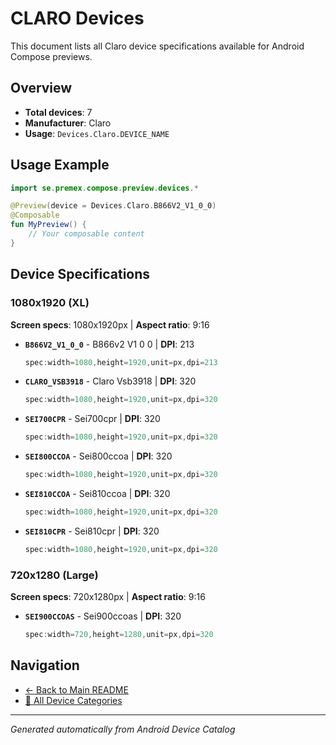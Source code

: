 # CLARO Devices

This document lists all Claro device specifications available for Android Compose previews.

## Overview

- **Total devices**: 7
- **Manufacturer**: Claro
- **Usage**: `Devices.Claro.DEVICE_NAME`

## Usage Example

```kotlin
import se.premex.compose.preview.devices.*

@Preview(device = Devices.Claro.B866V2_V1_0_0)
@Composable
fun MyPreview() {
    // Your composable content
}
```

## Device Specifications

### 1080x1920 (XL)

**Screen specs**: 1080x1920px | **Aspect ratio**: 9:16

- **`B866V2_V1_0_0`** - B866v2 V1 0 0 | **DPI**: 213
  ```kotlin
  spec:width=1080,height=1920,unit=px,dpi=213
  ```

- **`CLARO_VSB3918`** - Claro Vsb3918 | **DPI**: 320
  ```kotlin
  spec:width=1080,height=1920,unit=px,dpi=320
  ```

- **`SEI700CPR`** - Sei700cpr | **DPI**: 320
  ```kotlin
  spec:width=1080,height=1920,unit=px,dpi=320
  ```

- **`SEI800CCOA`** - Sei800ccoa | **DPI**: 320
  ```kotlin
  spec:width=1080,height=1920,unit=px,dpi=320
  ```

- **`SEI810CCOA`** - Sei810ccoa | **DPI**: 320
  ```kotlin
  spec:width=1080,height=1920,unit=px,dpi=320
  ```

- **`SEI810CPR`** - Sei810cpr | **DPI**: 320
  ```kotlin
  spec:width=1080,height=1920,unit=px,dpi=320
  ```

### 720x1280 (Large)

**Screen specs**: 720x1280px | **Aspect ratio**: 9:16

- **`SEI900CCOAS`** - Sei900ccoas | **DPI**: 320
  ```kotlin
  spec:width=720,height=1280,unit=px,dpi=320
  ```

## Navigation

- [← Back to Main README](../../README.md)
- [📱 All Device Categories](../README.md)

---
*Generated automatically from Android Device Catalog*
